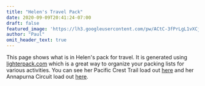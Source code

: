 ```yaml
---
title: "Helen's Travel Pack"
date: 2020-09-09T20:41:24-07:00
draft: false
featured_image: 'https://lh3.googleusercontent.com/pw/ACtC-3fPrLgL1vXCjQnoQJMZKt3mU1z5KYYqIhu5c67aiMmX--LFcu2RkCqkiMp6QOsmOKpjKv74mR9d8y4IFUWzo3X14MwobMAUqeuostG1lxnsHR63gMCFP9J6AdlRnwvN6w71eOjGi1OfPYce5Obv7kL9Fw=w1210-h908-no'
author: "Paul"
omit_header_text: true
---
```

This page shows what is in Helen's pack for travel.  It is generated using [lighterpack.com](https://lighterpack.com) which is a great way to organize your packing lists for various activities.  You can see her Pacific Crest Trail load out [here](/packs/helens-pct-pack/) and her Annapurna Circuit load out [here](/packs/helens-annapurna-pack/).

<script src="https://lighterpack.com/e/c9mq7k"></script><div id="c9mq7k"></div>